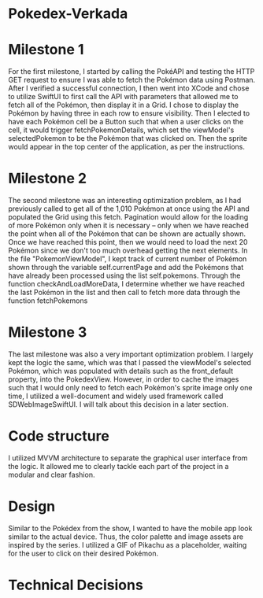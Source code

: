 # Pokedex-Verkada

# Milestone 1
For the first milestone, I started by calling the PokéAPI and testing the HTTP GET request to ensure I was able to fetch the Pokémon data using Postman. After I verified a successful connection, I then went into XCode and chose to utilize SwiftUI to first call the API with parameters that allowed me to fetch all of the Pokémon, then display it in a Grid. I chose to display the Pokémon by having three in each row to ensure visibility. Then I elected to have each Pokémon cell be a Button such that when a user clicks on the cell, it would trigger fetchPokemonDetails, which set the viewModel's selectedPokemon to be the Pokémon that was clicked on. Then the sprite would appear in the top center of the application, as per the instructions.

# Milestone 2
The second milestone was an interesting optimization problem, as I had previously called to get all of the 1,010 Pokémon at once using the API and populated the Grid using this fetch. Pagination would allow for the loading of more Pokémon only when it is necessary – only when we have reached the point when all of the Pokémon that can be shown are actually shown. Once we have reached this point, then we would need to load the next 20 Pokémon since we don't too much overhead getting the next elements. In the file "PokemonViewModel", I kept track of current number of Pokémon shown through the variable self.currentPage and add the Pokémons that have already been processed using the list self.pokemons. Through the function checkAndLoadMoreData, I determine whether we have reached the last Pokémon in the list and then call to fetch more data through the function fetchPokemons

# Milestone 3
The last milestone was also a very important optimization problem. I largely kept the logic the same, which was that I passed the viewModel's selected Pokémon, which was populated with details such as the front_default property, into the PokedexView. However, in order to cache the images such that I would only need to fetch each Pokémon's sprite image only one time, I utilized a well-document and widely used framework called SDWebImageSwiftUI. I will talk about this decision in a later section.

# Code structure
I utilized MVVM architecture to separate the graphical user interface from the logic. It allowed me to clearly tackle each part of the project in a modular and clear fashion.

# Design
Similar to the Pokédex from the show, I wanted to have the mobile app look similar to the actual device. Thus, the color palette and image assets are inspired by the series. I utilized a GIF of Pikachu as a placeholder, waiting for the user to click on their desired Pokémon.

# Technical Decisions

